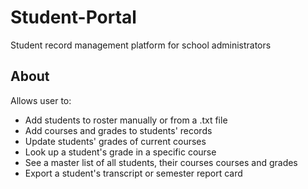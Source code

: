 # Student-Portal
Student record management platform for school administrators

## About
Allows user to:
- Add students to roster manually or from a .txt file
- Add courses and grades to students' records
- Update students' grades of current courses
- Look up a student's grade in a specific course 
- See a master list of all students, their courses courses and grades
- Export a student's transcript or semester report card
